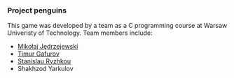 ### Project penguins
This game was developed by a team as a C programming course at Warsaw Univeristy of Technology. Team members include:
- [Mikołaj Jędrzejewski](https://github.com/mikolajed)
- [Timur Gafurov](https://github.com/5770RM)
- [Stanislau Ryzhkou](https://github.com/Stasnislau)
- Shakhzod Yarkulov


